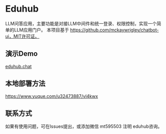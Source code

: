 # Eduhub
LLM问答应用，主要功能是对接LLM中间件和统一登录、权限控制，实现一个简单的LLM应用门户。
本项目基于 https://github.com/mckaywrigley/chatbot-ui，MIT许可证。

## 演示Demo

[eduhub.chat](https://eduhub.chat)

## 本地部署方法

https://www.yuque.com/u32473887/vl4kwx

## 联系方式

如果有使用问题，可在Issues提出，或添加微信 mt595503 注明 eduhub咨询。
